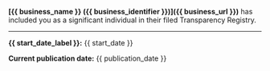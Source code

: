 **[{{ business_name }} ({{ business_identifier }})]({{ business_url }})** has included you as a significant individual in their filed Transparency Registry.

---

**{{ start_date_label }}:**
{{ start_date }}

**Current publication date:**
{{ publication_date }}
